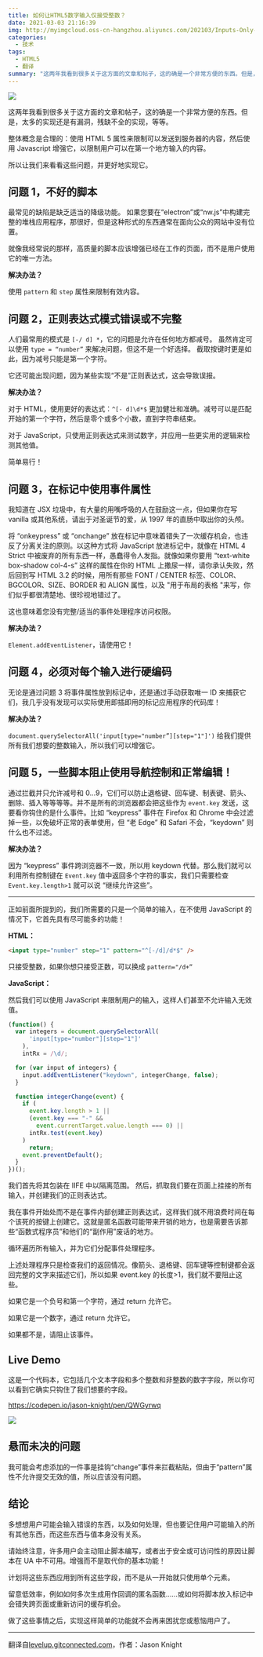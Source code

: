 ```yaml
---
title: 如何让HTML5数字输入仅接受整数？
date: 2021-03-03 21:16:39
img: http://myimgcloud.oss-cn-hangzhou.aliyuncs.com/202103/Inputs-Only-Accept-Integers/banner.jpeg
categories:
  - 技术
tags:
  - HTML5
  - 翻译
summary: "这两年我看到很多关于这方面的文章和帖子，这的确是一个非常方便的东西。但是，太多的实现还是有漏洞，残缺不全的实现，等等。"
---
```


![](http://myimgcloud.oss-cn-hangzhou.aliyuncs.com/202103/Inputs-Only-Accept-Integers/banner.jpeg)

这两年我看到很多关于这方面的文章和帖子，这的确是一个非常方便的东西。但是，太多的实现还是有漏洞，残缺不全的实现，等等。

整体概念是合理的：使用 HTML 5 属性来限制可以发送到服务器的内容，然后使用 Javascript 增强它，以限制用户可以在第一个地方输入的内容。

所以让我们来看看这些问题，并更好地实现它。

## 问题 1，不好的脚本

最常见的缺陷是缺乏适当的降级功能。 如果您要在“electron”或“nw.js”中构建完整的堆栈应用程序，那很好，但是这种形式的东西通常在面向公众的网站中没有位置。

就像我经常说的那样，高质量的脚本应该增强已经在工作的页面，而不是用户使用它的唯一方法。

**解决办法？**

使用 `pattern` 和 `step` 属性来限制有效内容。

## 问题 2，正则表达式模式错误或不完整

人们最常用的模式是 `[-/ d] *`，它的问题是允许在任何地方都减号。 虽然肯定可以使用 `type = “number”` 来解决问题，但这不是一个好选择。 截取按键时更是如此，因为减号只能是第一个字符。

它还可能出现问题，因为某些实现“不是”正则表达式，这会导致误报。

**解决办法？**

对于 HTML，使用更好的表达式：`^[- d]\d*$` 更加健壮和准确。减号可以是匹配开始的第一个字符，然后是零个或多个小数，直到字符串结束。

对于 JavaScript，只使用正则表达式来测试数字，并应用一些更实用的逻辑来检测其他值。

简单易行！

## 问题 3，在标记中使用事件属性

我知道在 JSX 垃圾中，有大量的用嘴呼吸的人在鼓励这一点，但如果你在写 vanilla 或其他系统，请出于对圣诞节的爱，从 1997 年的直肠中取出你的头颅。

将 “onkeypress” 或 “onchange” 放在标记中意味着错失了一次缓存机会，也违反了分离关注的原则。以这种方式将 JavaScript 放进标记中，就像在 HTML 4 Strict 中被废弃的所有东西一样，愚蠢得令人发指。就像如果你要用 “text-white box-shadow col-4-s” 这样的属性在你的 HTML 上撒尿一样，请你承认失败，然后回到写 HTML 3.2 的时候，用所有那些 FONT / CENTER 标签、COLOR、BGCOLOR、SIZE、BORDER 和 ALIGN 属性，以及 "用于布局的表格 "来写，你们似乎都很清楚地、很珍视地错过了。

这也意味着您没有完整/适当的事件处理程序访问权限。

**解决办法？**

`Element.addEventListener`，请使用它！

## 问题 4，必须对每个输入进行硬编码

无论是通过问题 3 将事件属性放到标记中，还是通过手动获取唯一 ID 来捕获它们，我几乎没有发现可以实际使用即插即用的标记应用程序的代码库！

**解决办法？**

`document.querySelectorAll('input[type="number”][step="1"]')` 给我们提供所有我们想要的整数输入，所以我们可以增强它。

## 问题 5，一些脚本阻止使用导航控制和正常编辑！

通过拦截并只允许减号和 0...9，它们可以防止退格键、回车键、制表键、箭头、删除、插入等等等等。并不是所有的浏览器都会把这些作为 `event.key` 发送，这要看你钩住的是什么事件。比如 “keypress” 事件在 Firefox 和 Chrome 中会过滤掉一些，以免破坏正常的表单使用，但 “老 Edge” 和 Safari 不会，“keydown” 则什么也不过滤。

**解决办法？**

因为 “keypress” 事件跨浏览器不一致，所以用 keydown 代替。那么我们就可以利用所有控制键在 `Event.key` 值中返回多个字符的事实，我们只需要检查 `Event.key.length>1` 就可以说 “继续允许这些”。

---

正如前面所提到的，我们所需要的只是一个简单的输入，在不使用 JavaScript 的情况下，它首先具有尽可能多的功能！

**HTML：**

```html
<input type="number" step="1" pattern="^[-/d]/d*$" />
```

只接受整数，如果你想只接受正数，可以换成 `pattern="/d+”`

**JavaScript：**

然后我们可以使用 JavaScript 来限制用户的输入，这样人们甚至不允许输入无效值。

```js
(function() {
  var integers = document.querySelectorAll(
      'input[type="number"][step="1"]'
    ),
    intRx = /\d/;

  for (var input of integers) {
    input.addEventListener("keydown", integerChange, false);
  }

  function integerChange(event) {
    if (
      event.key.length > 1 ||
      (event.key === "-" &&
        event.currentTarget.value.length === 0) ||
      intRx.test(event.key)
    )
      return;
    event.preventDefault();
  }
})();
```

我们首先将其包装在 IIFE 中以隔离范围。 然后，抓取我们要在页面上挂接的所有输入，并创建我们的正则表达式。

我在事件开始处而不是在事件内部创建正则表达式，这样我们就不用浪费时间在每个该死的按键上创建它。这就是匿名函数可能带来开销的地方，也是需要告诉那些“函数式程序员”和他们的“副作用”废话的地方。

循环遍历所有输入，并为它们分配事件处理程序。

上述处理程序只是检查我们的返回情况。像箭头、退格键、回车键等控制键都会返回完整的文字来描述它们，所以如果 event.key 的长度>1，我们就不要阻止这些。

如果它是一个负号和第一个字符，通过 return 允许它。

如果它是一个数字，通过 return 允许它。

如果都不是，请阻止该事件。

## Live Demo

这是一个代码本，它包括几个文本字段和多个整数和非整数的数字字段，所以你可以看到它确实只钩住了我们想要的字段。

https://codepen.io/jason-knight/pen/QWGyrwq

![](http://myimgcloud.oss-cn-hangzhou.aliyuncs.com/202103/Inputs-Only-Accept-Integers/1.png)

## 悬而未决的问题

我可能会考虑添加的一件事是挂钩“change”事件来拦截粘贴，但由于“pattern”属性不允许提交无效的值，所以应该没有问题。

## 结论

多想想用户可能会输入错误的东西，以及如何处理，但也要记住用户可能输入的所有其他东西，而这些东西与值本身没有关系。

请始终注意，许多用户会主动阻止脚本编写，或者出于安全或可访问性的原因让脚本在 UA 中不可用。增强而不是取代你的基本功能！

计划将这些东西应用到所有这些字段，而不是从一开始就只使用单个元素。

留意低效率，例如如何多次生成用作回调的匿名函数……或如何将脚本放入标记中会错失跨页面或重新访问的缓存机会。

做了这些事情之后，实现这样简单的功能就不会再来困扰您或惹恼用户了。

---

翻译自[levelup.gitconnected.com](https://levelup.gitconnected.com/making-html-5-numeric-inputs-only-accept-integers-d3d117973d56)，作者：Jason Knight

